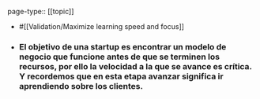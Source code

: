 page-type:: [[topic]]

- #[[Validation/Maximize learning speed and focus]]

- ### El objetivo de una startup es encontrar un modelo de negocio que funcione antes de que se terminen los recursos, por ello la velocidad a la que se avance es crítica. Y recordemos que en esta etapa avanzar significa ir aprendiendo sobre los clientes.



